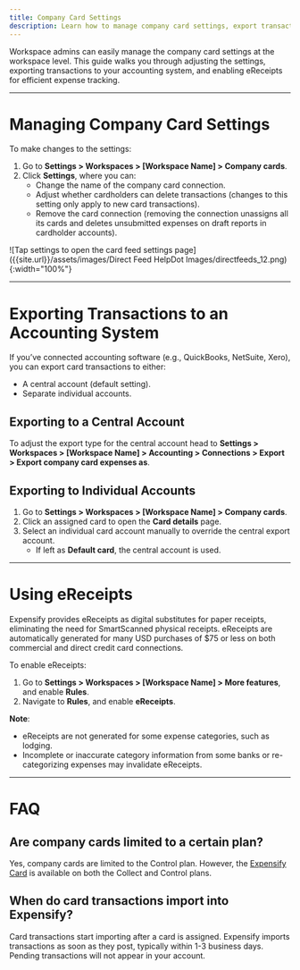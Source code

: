 ```yaml
---
title: Company Card Settings
description: Learn how to manage company card settings, export transactions to accounting software, and enable eReceipts for efficient expense tracking in Expensify
---
```


Workspace admins can easily manage the company card settings at the workspace level. This guide walks you through adjusting the settings, exporting transactions to your accounting system, and enabling eReceipts for efficient expense tracking.

---
# Managing Company Card Settings
To make changes to the settings:

1. Go to **Settings > Workspaces > [Workspace Name] > Company cards**.
2. Click **Settings**, where you can:
   - Change the name of the company card connection.
   - Adjust whether cardholders can delete transactions (changes to this setting only apply to new card transactions).
   - Remove the card connection (removing the connection unassigns all its cards and deletes unsubmitted expenses on draft reports in cardholder accounts).

![Tap settings to open the card feed settings page]({{site.url}}/assets/images/Direct Feed HelpDot Images/directfeeds_12.png){:width="100%"}

---
# Exporting Transactions to an Accounting System
If you’ve connected accounting software (e.g., QuickBooks, NetSuite, Xero), you can export card transactions to either:

- A central account (default setting).
- Separate individual accounts.

## Exporting to a Central Account 
To adjust the export type for the central account head to **Settings > Workspaces > [Workspace Name] > Accounting > Connections > Export > Export company card expenses as**.

## Exporting to Individual Accounts
1. Go to **Settings > Workspaces > [Workspace Name] > Company cards**.
2. Click an assigned card to open the **Card details** page.
3. Select an individual card account manually to override the central export account.
   - If left as **Default card**, the central account is used.
---
# Using eReceipts
Expensify provides eReceipts as digital substitutes for paper receipts, eliminating the need for SmartScanned physical receipts. eReceipts are automatically generated for many USD purchases of $75 or less on both commercial and direct credit card connections.

To enable eReceipts:
1. Go to **Settings > Workspaces > [Workspace Name] > More features**, and enable **Rules**.
2. Navigate to **Rules**, and enable **eReceipts**.

**Note**:
- eReceipts are not generated for some expense categories, such as lodging.
- Incomplete or inaccurate category information from some banks or re-categorizing expenses may invalidate eReceipts.

---
# FAQ

## Are company cards limited to a certain plan?
Yes, company cards are limited to the Control plan. However, the [Expensify Card](https://use.expensify.com/company-credit-card) is available on both the Collect and Control plans.

## When do card transactions import into Expensify?
Card transactions start importing after a card is assigned. Expensify imports transactions as soon as they post, typically within 1-3 business days. Pending transactions will not appear in your account.
